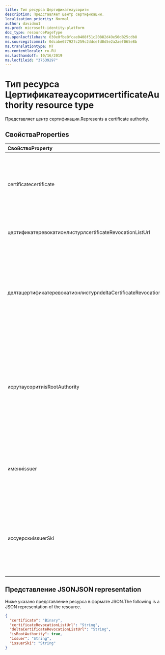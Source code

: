 ```yaml
---
title: Тип ресурса Цертификатеаусорити
description: Представляет центр сертификации.
localization_priority: Normal
author: davidmu1
ms.prod: microsoft-identity-platform
doc_type: resourcePageType
ms.openlocfilehash: 030e0fbe8fcae0408f51c20882d49e50d825cdb8
ms.sourcegitcommit: 0dcabe677927c259c2ddcefd0d5e2a2aef065e8b
ms.translationtype: MT
ms.contentlocale: ru-RU
ms.lasthandoff: 10/16/2019
ms.locfileid: "37539297"
---
```

# <a name="certificateauthority-resource-type"></a><span data-ttu-id="46c81-103">Тип ресурса Цертификатеаусорити</span><span class="sxs-lookup"><span data-stu-id="46c81-103">certificateAuthority resource type</span></span>

<span data-ttu-id="46c81-104">Представляет центр сертификации.</span><span class="sxs-lookup"><span data-stu-id="46c81-104">Represents a certificate authority.</span></span>

## <a name="properties"></a><span data-ttu-id="46c81-105">Свойства</span><span class="sxs-lookup"><span data-stu-id="46c81-105">Properties</span></span>

| <span data-ttu-id="46c81-106">Свойство</span><span class="sxs-lookup"><span data-stu-id="46c81-106">Property</span></span>     | <span data-ttu-id="46c81-107">Тип</span><span class="sxs-lookup"><span data-stu-id="46c81-107">Type</span></span>        | <span data-ttu-id="46c81-108">Описание</span><span class="sxs-lookup"><span data-stu-id="46c81-108">Description</span></span> |
|:-------------|:------------|:------------|
|<span data-ttu-id="46c81-109">certificate</span><span class="sxs-lookup"><span data-stu-id="46c81-109">certificate</span></span>|<span data-ttu-id="46c81-110">Двоичный</span><span class="sxs-lookup"><span data-stu-id="46c81-110">Binary</span></span>|<span data-ttu-id="46c81-111">Обязательный элемент.</span><span class="sxs-lookup"><span data-stu-id="46c81-111">Required.</span></span> <span data-ttu-id="46c81-112">Строка в кодировке Base64, представляющая общедоступный сертификат.</span><span class="sxs-lookup"><span data-stu-id="46c81-112">The base64 encoded string representing the public certificate.</span></span>|
|<span data-ttu-id="46c81-113">цертификатеревокатионлистурл</span><span class="sxs-lookup"><span data-stu-id="46c81-113">certificateRevocationListUrl</span></span>|<span data-ttu-id="46c81-114">String</span><span class="sxs-lookup"><span data-stu-id="46c81-114">String</span></span>|<span data-ttu-id="46c81-115">URL-адрес списка отзыва сертификатов.</span><span class="sxs-lookup"><span data-stu-id="46c81-115">The URL of the certificate revocation list.</span></span>|
|<span data-ttu-id="46c81-116">делтацертификатеревокатионлистурл</span><span class="sxs-lookup"><span data-stu-id="46c81-116">deltaCertificateRevocationListUrl</span></span>|<span data-ttu-id="46c81-117">String</span><span class="sxs-lookup"><span data-stu-id="46c81-117">String</span></span>|<span data-ttu-id="46c81-118">URL-адрес содержит список всех отозванных сертификатов с момента последнего создания полного списка ревокатон сертификатов.</span><span class="sxs-lookup"><span data-stu-id="46c81-118">The URL contains the list of all revoked certificates since the last time a full certificate revocaton list was created.</span></span>|
|<span data-ttu-id="46c81-119">исрутаусорити</span><span class="sxs-lookup"><span data-stu-id="46c81-119">isRootAuthority</span></span>|<span data-ttu-id="46c81-120">Логический</span><span class="sxs-lookup"><span data-stu-id="46c81-120">Boolean</span></span>|<span data-ttu-id="46c81-121">Обязательный элемент.</span><span class="sxs-lookup"><span data-stu-id="46c81-121">Required.</span></span> <span data-ttu-id="46c81-122">**true** , если доверенным сертификатом является корневой центр, **false** , если доверенный сертификат является промежуточным.</span><span class="sxs-lookup"><span data-stu-id="46c81-122">**true** if the trusted certificate is a root authority, **false** if the trusted certificate is an intermediate authority.</span></span>|
|<span data-ttu-id="46c81-123">имени</span><span class="sxs-lookup"><span data-stu-id="46c81-123">issuer</span></span>|<span data-ttu-id="46c81-124">String</span><span class="sxs-lookup"><span data-stu-id="46c81-124">String</span></span>|<span data-ttu-id="46c81-125">Поставщик сертификата, рассчитанный на основе значения **сертификата** .</span><span class="sxs-lookup"><span data-stu-id="46c81-125">The issuer of the certificate, calculated from the **certificate** value.</span></span> <span data-ttu-id="46c81-126">Только для чтения.</span><span class="sxs-lookup"><span data-stu-id="46c81-126">Read-only.</span></span> |
|<span data-ttu-id="46c81-127">иссуерски</span><span class="sxs-lookup"><span data-stu-id="46c81-127">issuerSki</span></span>|<span data-ttu-id="46c81-128">String</span><span class="sxs-lookup"><span data-stu-id="46c81-128">String</span></span>|<span data-ttu-id="46c81-129">Идентификатор ключа субъекта сертификата, рассчитанный на основе значения **сертификата** .</span><span class="sxs-lookup"><span data-stu-id="46c81-129">The subject key identifier of the certificate, calculated from the **certificate** value.</span></span> <span data-ttu-id="46c81-130">Только для чтения.</span><span class="sxs-lookup"><span data-stu-id="46c81-130">Read-only.</span></span>|

## <a name="json-representation"></a><span data-ttu-id="46c81-131">Представление JSON</span><span class="sxs-lookup"><span data-stu-id="46c81-131">JSON representation</span></span>

<span data-ttu-id="46c81-132">Ниже указано представление ресурса в формате JSON.</span><span class="sxs-lookup"><span data-stu-id="46c81-132">The following is a JSON representation of the resource.</span></span>

<!-- {
  "blockType": "resource",
  "optionalProperties": [

  ],
  "@odata.type": "microsoft.graph.certificateAuthority",
  "baseType": null
}-->

```json
{
  "certificate": "Binary",
  "certificateRevocationListUrl": "String",
  "deltaCertificateRevocationListUrl": "String",
  "isRootAuthority": true,
  "issuer": "String",
  "issuerSki": "String"
}
```

<!-- uuid: 16cd6b66-4b1a-43a1-adaf-3a886856ed98
2019-02-04 14:57:30 UTC -->
<!-- {
  "type": "#page.annotation",
  "description": "certificateAuthority resource",
  "keywords": "",
  "section": "documentation",
  "tocPath": ""
}-->